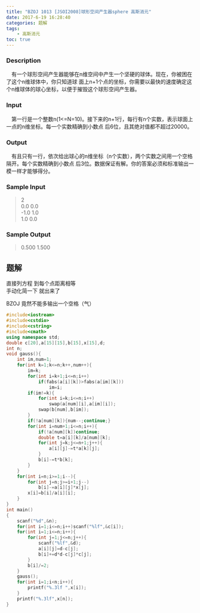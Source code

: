```yaml
---
title: "BZOJ 1013 [JSOI2008]球形空间产生器sphere 高斯消元"
date: 2017-6-19 16:28:40
categories: 题解
tags:
    - 高斯消元
toc: true
---
```


### Description
　有一个球形空间产生器能够在n维空间中产生一个坚硬的球体。现在，你被困在了这个n维球体中，你只知道球
面上n+1个点的坐标，你需要以最快的速度确定这个n维球体的球心坐标，以便于摧毁这个球形空间产生器。
<!--more--> 
### Input
　第一行是一个整数n(1<=N=10)。接下来的n+1行，每行有n个实数，表示球面上一点的n维坐标。每一个实数精确到小数点
后6位，且其绝对值都不超过20000。
### Output
　有且只有一行，依次给出球心的n维坐标（n个实数），两个实数之间用一个空格隔开。每个实数精确到小数点
后3位。数据保证有解。你的答案必须和标准输出一模一样才能够得分。
### Sample Input
>2  
0.0 0.0  
-1.0 1.0  
1.0 0.0  

### Sample Output
>0.500 1.500  

## 题解
直接列方程 到每个点距离相等  
手动化简一下 就出来了  

BZOJ 竟然不能多输出一个空格（气）  

```c++
#include<iostream>
#include<cstdio>
#include<cstring>
#include<cmath>
using namespace std;
double c[20],a[15][15],b[15],x[15],d;
int n;
void gauss(){
    int im,num=1;
    for(int k=1;k<=n;k++,num++){
        im=k;
        for(int i=k+1;i<=n;i++)
            if(fabs(a[i][k])>fabs(a[im][k]))
                im=i;
        if(im!=k){
            for(int i=k;i<=n;i++)
                swap(a[num][i],a[im][i]);
            swap(b[num],b[im]);
        }
        if(!a[num][k]){num--;continue;}
        for(int i=num+1;i<=n;i++){
            if(!a[num][k])continue;
            double t=a[i][k]/a[num][k];
            for(int j=k;j<=n+1;j++){
                a[i][j]-=t*a[k][j];
            }
            b[i]-=t*b[k];
        }
    }
    for(int i=n;i>=1;i--){
        for(int j=n;j>=i+1;j--)
            b[i]-=a[i][j]*x[j];
        x[i]=b[i]/a[i][i];
    }
}
int main()
{
    scanf("%d",&n);
    for(int i=1;i<=n;i++)scanf("%lf",&c[i]);
    for(int i=1;i<=n;i++){
        for(int j=1;j<=n;j++){
            scanf("%lf",&d);
            a[i][j]=d-c[j];
            b[i]+=d*d-c[j]*c[j];
        }
        b[i]/=2;
    }
    gauss();
    for(int i=1;i<n;i++){
        printf("%.3lf ",x[i]);
    }
    printf("%.3lf",x[n]);
}
```